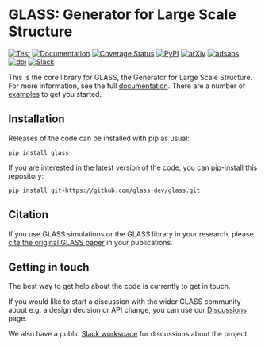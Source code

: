 
**GLASS**: Generator for Large Scale Structure
==============================================

[![Test](https://github.com/glass-dev/glass/actions/workflows/test.yml/badge.svg)](https://github.com/glass-dev/glass/actions/workflows/test.yml)
[![Documentation](https://readthedocs.org/projects/glass/badge/?version=latest)](https://glass.readthedocs.io/latest/)
[![Coverage Status](https://coveralls.io/repos/github/glass-dev/glass/badge.svg?branch=main)](https://coveralls.io/github/glass-dev/glass?branch=main)
[![PyPI](https://img.shields.io/pypi/v/glass)](https://pypi.org/project/glass)
[![arXiv](https://img.shields.io/badge/arXiv-2302.01942-red)](https://arxiv.org/abs/2302.01942)
[![adsabs](https://img.shields.io/badge/ads-2023OJAp....6E..11T-blueviolet)](https://ui.adsabs.harvard.edu/abs/2023OJAp....6E..11T)
[![doi](https://img.shields.io/badge/doi-10.21105/astro.2302.01942-blue)](https://dx.doi.org/10.21105/astro.2302.01942)
[![Slack](https://img.shields.io/badge/join-Slack-4A154B)](https://glass-dev.github.io/slack)

This is the core library for GLASS, the Generator for Large Scale Structure.
For more information, see the full [documentation].  There are a number of
[examples] to get you started.


Installation
------------

Releases of the code can be installed with pip as usual:

    pip install glass

If you are interested in the latest version of the code, you can pip-install
this repository:

    pip install git+https://github.com/glass-dev/glass.git


Citation
--------

If you use GLASS simulations or the GLASS library in your research, please [cite
the original GLASS
paper](https://glass.readthedocs.io/stable/user/publications.html) in your
publications.


Getting in touch
----------------

The best way to get help about the code is currently to get in touch.

If you would like to start a discussion with the wider GLASS community about
e.g. a design decision or API change, you can use our [Discussions] page.

We also have a public [Slack workspace] for discussions about the project.


[documentation]: https://glass.readthedocs.io/
[examples]: https://glass.readthedocs.io/projects/examples/
[Discussions]: https://github.com/orgs/glass-dev/discussions
[Slack workspace]: https://glass-dev.github.io/slack
[mailing list page]: https://jiscmail.ac.uk/lists/GLASS.html
